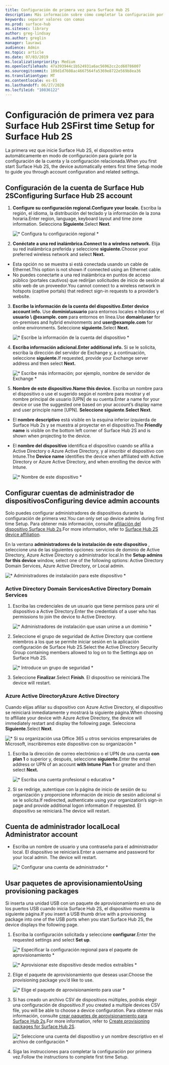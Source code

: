 ```yaml
---
title: Configuración de primera vez para Surface Hub 2S
description: Más información sobre cómo completar la configuración por primera vez para Surface Hub 2S.
keywords: separar valores con comas
ms.prod: surface-hub
ms.sitesec: library
author: greg-lindsay
ms.author: greglin
manager: laurawi
audience: Admin
ms.topic: article
ms.date: 07/03/2019
ms.localizationpriority: Medium
ms.openlocfilehash: 47a393944c1b524931a6ac56962cc2cd60786007
ms.sourcegitcommit: 109d1d7608ac4667564fa5369e8722e569b8ea36
ms.translationtype: MT
ms.contentlocale: es-ES
ms.lasthandoff: 06/27/2020
ms.locfileid: "10836122"
---
```

# <span data-ttu-id="c3abe-104">Configuración de primera vez para Surface Hub 2S</span><span class="sxs-lookup"><span data-stu-id="c3abe-104">First time Setup for Surface Hub 2S</span></span>

<span data-ttu-id="c3abe-105">La primera vez que inicie Surface Hub 2S, el dispositivo entra automáticamente en modo de configuración para guiarle por la configuración de la cuenta y la configuración relacionada.</span><span class="sxs-lookup"><span data-stu-id="c3abe-105">When you first start Surface Hub 2S, the device automatically enters first time Setup mode to guide you through account configuration and related settings.</span></span>

## <span data-ttu-id="c3abe-106">Configuración de la cuenta de Surface Hub 2S</span><span class="sxs-lookup"><span data-stu-id="c3abe-106">Configuring Surface Hub 2S account</span></span>

1. **<span data-ttu-id="c3abe-107">Configure su configuración regional.</span><span class="sxs-lookup"><span data-stu-id="c3abe-107">Configure your locale.</span></span>** <span data-ttu-id="c3abe-108">Escriba la región, el idioma, la distribución del teclado y la información de la zona horaria.</span><span class="sxs-lookup"><span data-stu-id="c3abe-108">Enter region, language, keyboard layout and time zone information.</span></span> <span data-ttu-id="c3abe-109">Selecciona **Siguiente**.</span><span class="sxs-lookup"><span data-stu-id="c3abe-109">Select **Next**.</span></span>

   ![\* Configura tu configuración regional \*](images/sh2-run1.png) <br>
1. **<span data-ttu-id="c3abe-111">Conéctate a una red inalámbrica.</span><span class="sxs-lookup"><span data-stu-id="c3abe-111">Connect  to a wireless network.</span></span>** <span data-ttu-id="c3abe-112">Elija su red inalámbrica preferida y seleccione **siguiente.**</span><span class="sxs-lookup"><span data-stu-id="c3abe-112">Choose your preferred wireless network and select **Next.**</span></span>

- <span data-ttu-id="c3abe-113">Esta opción no se muestra si está conectada usando un cable de Ethernet.</span><span class="sxs-lookup"><span data-stu-id="c3abe-113">This option is not shown if connected using an Ethernet cable.</span></span>
- <span data-ttu-id="c3abe-114">No puedes conectarte a una red inalámbrica en puntos de acceso público (portales cautivos) que redirijan solicitudes de inicio de sesión al sitio web de un proveedor.</span><span class="sxs-lookup"><span data-stu-id="c3abe-114">You cannot connect to a wireless network in hotspots (captive portals) that redirect sign-in requests to a provider’s website.</span></span>

3. **<span data-ttu-id="c3abe-115">Escribe la información de la cuenta del dispositivo.</span><span class="sxs-lookup"><span data-stu-id="c3abe-115">Enter device account info.</span></span>** <span data-ttu-id="c3abe-116">Use **dominio\usuario** para entornos locales e híbridos y el **usuario \ @example. com** para entornos en línea.</span><span class="sxs-lookup"><span data-stu-id="c3abe-116">Use **domain\user** for on-premises and hybrid environments and **user\@example.com** for online environments.</span></span> <span data-ttu-id="c3abe-117">Seleccione **siguiente.**</span><span class="sxs-lookup"><span data-stu-id="c3abe-117">Select **Next.**</span></span>

   ![\* Escribe la información de la cuenta del dispositivo \*](images/sh2-run2.png) <br>
1. **<span data-ttu-id="c3abe-119">Escriba información adicional.</span><span class="sxs-lookup"><span data-stu-id="c3abe-119">Enter additional info.</span></span>** <span data-ttu-id="c3abe-120">Si se le solicita, escriba la dirección del servidor de Exchange y, a continuación, seleccione **siguiente.**</span><span class="sxs-lookup"><span data-stu-id="c3abe-120">If requested, provide your Exchange server address and then select **Next.**</span></span>

    ![\* Escribe más información; por ejemplo, nombre de servidor de Exchange \*](images/sh2-run3.png) <br>

1. **<span data-ttu-id="c3abe-122">Nombre de este dispositivo.</span><span class="sxs-lookup"><span data-stu-id="c3abe-122">Name this device.</span></span>** <span data-ttu-id="c3abe-123">Escriba un nombre para el dispositivo o use el sugerido según el nombre para mostrar y el nombre principal de usuario [UPN] de su cuenta.</span><span class="sxs-lookup"><span data-stu-id="c3abe-123">Enter a name for your device or use the suggested one based on your account’s display name and user principle name [UPN].</span></span> <span data-ttu-id="c3abe-124">**Seleccione siguiente**.</span><span class="sxs-lookup"><span data-stu-id="c3abe-124">**Select Next**.</span></span>

- <span data-ttu-id="c3abe-125">El **nombre descriptivo** está visible en la esquina inferior izquierda de Surface Hub 2s y se muestra al proyectar en el dispositivo.</span><span class="sxs-lookup"><span data-stu-id="c3abe-125">The **Friendly name** is visible on the bottom left corner of Surface Hub 2S and is shown when projecting to the device.</span></span>

- <span data-ttu-id="c3abe-126">El **nombre del dispositivo** identifica el dispositivo cuando se afilia a Active Directory o Azure Active Directory, y al inscribir el dispositivo con Intune.</span><span class="sxs-lookup"><span data-stu-id="c3abe-126">The **Device name** identifies the device when affiliated with Active Directory or Azure Active Directory, and when enrolling the device with Intune.</span></span>

  ![\* Nombre de este dispositivo \*](images/sh2-run4.png) <br>
 
## <span data-ttu-id="c3abe-128">Configurar cuentas de administrador de dispositivos</span><span class="sxs-lookup"><span data-stu-id="c3abe-128">Configuring device admin accounts</span></span>

<span data-ttu-id="c3abe-129">Solo puedes configurar administradores de dispositivos durante la configuración de primera vez.</span><span class="sxs-lookup"><span data-stu-id="c3abe-129">You can only set up device admins during first time Setup.</span></span> <span data-ttu-id="c3abe-130">Para obtener más información, consulte [afiliación del dispositivo Surface Hub 2s](https://docs.microsoft.com/surface-hub/surface-hub-2s-prepare-environment#device-affiliation).</span><span class="sxs-lookup"><span data-stu-id="c3abe-130">For more information, refer to [Surface Hub 2S device affiliation](https://docs.microsoft.com/surface-hub/surface-hub-2s-prepare-environment#device-affiliation).</span></span>

 <span data-ttu-id="c3abe-131">En la ventana **administradores de la instalación de este dispositivo** , seleccione una de las siguientes opciones: servicios de dominio de Active Directory, Azure Active Directory o administrador local.</span><span class="sxs-lookup"><span data-stu-id="c3abe-131">In the **Setup admins for this device** window, select one of the following options: Active Directory Domain Services, Azure Active Directory, or Local admin.</span></span>

   ![\* Administradores de instalación para este dispositivo \*](images/sh2-run5.png) <br>

### <span data-ttu-id="c3abe-133">Active Directory Domain Services</span><span class="sxs-lookup"><span data-stu-id="c3abe-133">Active Directory Domain Services</span></span>

1. <span data-ttu-id="c3abe-134">Escriba las credenciales de un usuario que tiene permisos para unir el dispositivo a Active Directory.</span><span class="sxs-lookup"><span data-stu-id="c3abe-134">Enter the credentials of a user who has permissions to join the device to Active Directory.</span></span>

    ![\* Administradores de instalación que usan unirse a un dominio \*](images/sh2-run6.png) <br>

2. <span data-ttu-id="c3abe-136">Seleccione el grupo de seguridad de Active Directory que contiene miembros a los que se permite iniciar sesión en la aplicación configuración de Surface Hub 2S.</span><span class="sxs-lookup"><span data-stu-id="c3abe-136">Select the Active Directory Security Group containing members allowed to log on to the Settings app on Surface Hub 2S.</span></span>

    ![\* Introduce un grupo de seguridad \*](images/sh2-run7.png) <br>
1. <span data-ttu-id="c3abe-138">Seleccione **Finalizar**.</span><span class="sxs-lookup"><span data-stu-id="c3abe-138">Select **Finish**.</span></span> <span data-ttu-id="c3abe-139">El dispositivo se reiniciará.</span><span class="sxs-lookup"><span data-stu-id="c3abe-139">The device will restart.</span></span>

### <span data-ttu-id="c3abe-140">Azure Active Directory</span><span class="sxs-lookup"><span data-stu-id="c3abe-140">Azure Active Directory</span></span>

<span data-ttu-id="c3abe-141">Cuando elijas afiliar su dispositivo con Azure Active Directory, el dispositivo se reiniciará inmediatamente y mostrará la siguiente página.</span><span class="sxs-lookup"><span data-stu-id="c3abe-141">When choosing to affiliate your device with Azure Active Directory, the device will immediately restart and display the following page.</span></span> <span data-ttu-id="c3abe-142">Selecciona **Siguiente**.</span><span class="sxs-lookup"><span data-stu-id="c3abe-142">Select **Next**.</span></span>

![\* Si su organización usa Office 365 u otros servicios empresariales de Microsoft, inscribiremos este dispositivo con su organización \*](images/sh2-run8.png) <br>

1. <span data-ttu-id="c3abe-144">Escriba la dirección de correo electrónico o el UPN de una cuenta **con plan 1** o superior y, después, seleccione **siguiente.**</span><span class="sxs-lookup"><span data-stu-id="c3abe-144">Enter the email address or UPN of an account **with Intune Plan 1** or greater and then select **Next.**</span></span>

    ![\* Escriba una cuenta profesional o educativa \*](images/sh2-run9.png) <br>

2. <span data-ttu-id="c3abe-146">Si se redirige, autentique con la página de inicio de sesión de su organización y proporcione información de inicio de sesión adicional si se le solicita.</span><span class="sxs-lookup"><span data-stu-id="c3abe-146">If redirected, authenticate using your organization’s sign-in page and provide additional logon information if requested.</span></span> <span data-ttu-id="c3abe-147">El dispositivo se reiniciará.</span><span class="sxs-lookup"><span data-stu-id="c3abe-147">The device will restart.</span></span>

## <span data-ttu-id="c3abe-148">Cuenta de administrador local</span><span class="sxs-lookup"><span data-stu-id="c3abe-148">Local Administrator account</span></span>

- <span data-ttu-id="c3abe-149">Escriba un nombre de usuario y una contraseña para el administrador local. El dispositivo se reiniciará.</span><span class="sxs-lookup"><span data-stu-id="c3abe-149">Enter a username and password for your local admin. The device will restart.</span></span>

     ![\* Configurar una cuenta de administrador \*](images/sh2-run10.png) <br>
 
## <span data-ttu-id="c3abe-151">Usar paquetes de aprovisionamiento</span><span class="sxs-lookup"><span data-stu-id="c3abe-151">Using provisioning packages</span></span>

<span data-ttu-id="c3abe-152">Si inserta una unidad USB con un paquete de aprovisionamiento en uno de los puertos USB cuando inicia Surface Hub 2S, el dispositivo muestra la siguiente página.</span><span class="sxs-lookup"><span data-stu-id="c3abe-152">If you insert a USB thumb drive with a provisioning package into one of the USB ports when you start Surface Hub 2S, the device displays the following page.</span></span>

1. <span data-ttu-id="c3abe-153">Escriba la configuración solicitada y seleccione **configurar**.</span><span class="sxs-lookup"><span data-stu-id="c3abe-153">Enter the requested settings and select **Set up**.</span></span>

    ![\* Especificar la configuración regional para el paquete de aprovisionamiento \*](images/sh2-run11.png) <br>

    ![\* Aprovisionar este dispositivo desde medios extraíbles \*](images/sh2-run12.png) <br>
2. <span data-ttu-id="c3abe-156">Elige el paquete de aprovisionamiento que deseas usar.</span><span class="sxs-lookup"><span data-stu-id="c3abe-156">Choose the provisioning package you’d like to use.</span></span>

   ![\* Elige el paquete de aprovisionamiento para usar \*](images/sh2-run13.png) <br>

3. <span data-ttu-id="c3abe-158">Si has creado un archivo CSV de dispositivos múltiples, podrás elegir una configuración de dispositivo.</span><span class="sxs-lookup"><span data-stu-id="c3abe-158">If you created a multiple devices CSV file, you will be able to choose a device configuration.</span></span> <span data-ttu-id="c3abe-159">Para obtener más información, consulte [crear paquetes de aprovisionamiento para Surface Hub 2s](https://docs.microsoft.com/surface-hub/surface-hub-2s-deploy#provisioning-multiple-devices-csv-file).</span><span class="sxs-lookup"><span data-stu-id="c3abe-159">For more information, refer to [Create provisioning packages for Surface Hub 2S](https://docs.microsoft.com/surface-hub/surface-hub-2s-deploy#provisioning-multiple-devices-csv-file).</span></span>


    ![\* Seleccione una cuenta del dispositivo y un nombre descriptivo en el archivo de configuración \*](images/sh2-run14.png) <br>

4. <span data-ttu-id="c3abe-161">Siga las instrucciones para completar la configuración por primera vez.</span><span class="sxs-lookup"><span data-stu-id="c3abe-161">Follow the instructions to complete first time Setup.</span></span>
